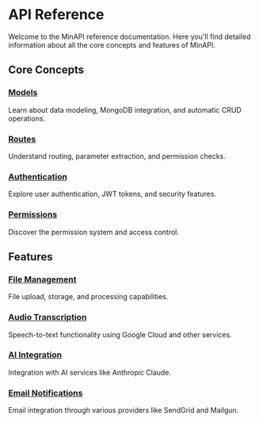 # API Reference

Welcome to the MinAPI reference documentation. Here you'll find detailed information about all the core concepts and features of MinAPI.

## Core Concepts

### [Models](./models)
Learn about data modeling, MongoDB integration, and automatic CRUD operations.

### [Routes](./routes) 
Understand routing, parameter extraction, and permission checks.

### [Authentication](./authentication)
Explore user authentication, JWT tokens, and security features.

### [Permissions](./permissions)
Discover the permission system and access control.

## Features

### [File Management](./files)
File upload, storage, and processing capabilities.

### [Audio Transcription](./transcription)
Speech-to-text functionality using Google Cloud and other services.

### [AI Integration](./ai)
Integration with AI services like Anthropic Claude.

### [Email Notifications](./emails)
Email integration through various providers like SendGrid and Mailgun. 